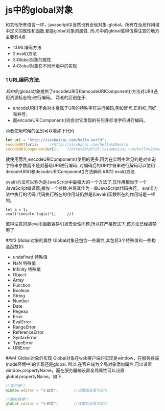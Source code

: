 # js中的global对象

和其他所有语言一样，javascript中当然也有全局对象-global。所有在全局作用域中定义的属性和函数,都是global对象的属性.
而JS中的global值得值得注意的地方主要有4点
 * 1:URL编码方法
 * 2:eval()方法
 * 3:Global对象的属性
 * 4:Global对象在不同环境中的实现

### 1 URL编码方法.
JS中的global对象提供了encodeURI()和encodeURIComponent()方法对URI(通用资源标志符)进行编码。
两者的区别在于:
 * encodeURI()不会对本身属于URI的特殊字符进行编码,例如冒号,正斜杠,问好和井号;
 * 而encodeURIComponent()则会对它发现的任何非标准字符进行编码。

两者使用时候的区别可以看如下代码
``` JavaScript
let uri = "http://xiaobaicai.com/hello world";
encodeURI(uri);     //http://xiaobacai.com/hello%20world
encodeURIComponent(uri);    //http%3A%2F%2F:/xiaobaicai.com/hello%20world
```

就使用而言,encodeURIComponent()使用的更多,因为在实践中常见的是对查询字符串参数而不是对基础URI进行编码.
对编码后的URI字符串进行解码可以使用decodeURI()和decodeURIComponent()方法解码
###2 eval()方法

eval()方法可以称为是JavaScript中最强大的一个方法了,其作用相当于一个JavaScript编译器,接收一个参数,并将其作为一串JavaScript代码执行。
eval()方法中执行的代码,代码执行所在的作用域仍然是和eval()函数所在的作用域是一样的。
```
let a = 1;
eval("console.log(a)");     //1
```
值得注意的是eval()函数容易引发安全性问题,所以在严格模式下,该方法已经被禁用了

###3 Global对象的属性
Global对象还包含一些属性,其包括3个特殊值和一些构造函数如:
 * undefined    特殊值
 * NaN      特殊值
 * Infinity     特殊值
 * Object       
 * Array
 * Function
 * Boolean
 * String
 * Number
 * Date
 * Regexp
 * Error
 * EvalError
 * RangeError
 * ReferenceError
 * SyntaxError
 * TypeError
 * URIError

###4 Global对象的实现
Global对象在web客户端的实现是window，在服务器端(node环境中)的实现还是global.
所以,在客户端为全局对象添加属性,可以设置window.propertyName，而在服务器端设置全局属性可以设置global.propertyName。如下:
``` JavaScript
/*客户端*/
window.editor = "小白菜";       //设置后全局可访问

/*服务器端*/
global.editor = "小白菜";       //设置后全局可访问
```
